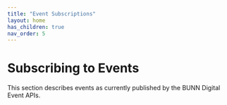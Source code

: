 ```yaml
---
title: "Event Subscriptions"
layout: home
has_children: true
nav_order: 5
---
```


# Subscribing to Events

This section describes events as currently published by the BUNN Digital Event APIs.

